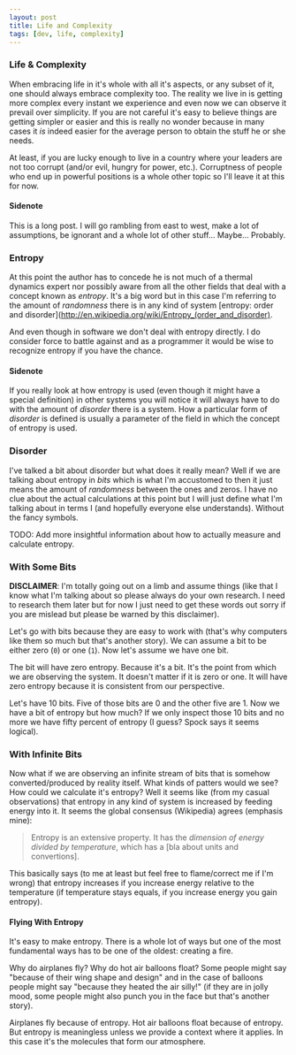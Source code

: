 ```yaml
---
layout: post
title: Life and Complexity
tags: [dev, life, complexity]
---
```

### Life & Complexity
When embracing life in it's whole with all it's aspects, or any subset of it, one should always embrace complexity too. The reality we live in is getting more complex every instant we experience and even now we can observe it prevail over simplicity. If you are not careful it's easy to believe things are getting simpler or easier and this is really no wonder because in many cases it _is_ indeed easier for the average person to obtain the stuff he or she needs. 

At least, if you are lucky enough to live in a country where your leaders are not too corrupt (and/or evil, hungry for power, etc.). Corruptness of people who end up in powerful positions is a whole other topic so I'll leave it at this for now.

#### Sidenote
This is a long post. I will go rambling from east to west, make a lot of assumptions, be ignorant and a whole lot of other stuff... Maybe... Probably.

### Entropy
At this point the author has to concede he is not much of a thermal dynamics expert nor possibly aware from all the other fields that deal with a concept known as _entropy_. It's a big word but in this case I'm referring to the amount of _randomness_ there is in any kind of system [entropy: order and disorder](http://en.wikipedia.org/wiki/Entropy_(order_and_disorder).

And even though in software we don't deal with entropy directly. I do consider force to battle against and as a programmer it would be wise to recognize entropy if you have the chance.

#### Sidenote
If you really look at how entropy is used (even though it might have a special definition) in other systems you will notice it will always have to do with the amount of _disorder_ there is a system. How a particular form of _disorder_ is defined is usually a parameter of the field in which the concept of entropy is used.

### Disorder
I've talked a bit about disorder but what does it really mean? Well if we are talking about entropy in _bits_ which is what I'm accustomed to then it just means the amount of _randomness_ between the ones and zeros. I have no clue about the actual calculations at this point but I will just define what I'm talking about in terms I (and hopefully everyone else understands). Without the fancy symbols.

TODO: Add more insightful information about how to actually measure and calculate entropy.

### With Some Bits
__DISCLAIMER__: I'm totally going out on a limb and assume things (like that I know what I'm talking about so please always do your own research. I need to research them later but for now I just need to get these words out sorry if you are mislead but please be warned by this disclaimer).

Let's go with bits because they are easy to work with (that's why computers like them so much but that's another story). We can assume a bit to be either zero (<code>0</code>) or one (<code>1</code>). Now let's assume we have one bit.

The bit will have zero entropy. Because it's a bit. It's the point from which we are observing the system. It doesn't matter if it is zero or one. It will have zero entropy because it is consistent from our perspective.

Let's have 10 bits. Five of those bits are 0 and the other five are 1. Now we have a bit of entropy but how much? If we only inspect those 10 bits and no more we have fifty percent of entropy (I guess? Spock says it seems logical). 

### With Infinite Bits
Now what if we are observing an infinite stream of bits that is somehow converted/produced by reality itself. What kinds of patters would we see? How could we calculate it's entropy? Well it seems like (from my casual observations) that entropy in any kind of system is increased by feeding energy into it. It seems the global consensus (Wikipedia) agrees (emphasis mine):

> Entropy is an extensive property. It has the _dimension of energy divided by temperature_, which has a [bla about units and convertions].

This basically says (to me at least but feel free to flame/correct me if I'm wrong) that entropy increases if you increase energy relative to the temperature (if temperature stays equals, if you increase energy you gain entropy).

#### Flying With Entropy
It's easy to make entropy. There is a whole lot of ways but one of the most fundamental ways has to be one of the oldest: creating a fire.

Why do airplanes fly? Why do hot air balloons float? Some people might say "because of their wing shape and design" and in the case of balloons people might say "because they heated the air silly!" (if they are in jolly mood, some people might also punch you in the face but that's another story).

Airplanes fly because of entropy. Hot air balloons float because of entropy. But entropy is meaningless unless we provide a context where it applies. In this case it's the molecules that form our atmosphere.

